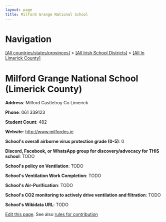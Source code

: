 ```yaml
---
layout: page
title: Milford Grange National School
---
```

# Navigation

[[All countries/states/provinces]](../../..) > [[All Irish School Districts]](../..) > [[All In Limerick County]](..)

# Milford Grange National School (Limerick County)

**Address**: Milford Castletroy Co Limerick

**Phone**: 061 339123

**Student Count**: 482

**Website**: <http://www.milfordns.ie>

**School's overall airborne virus protection grade (0-5)**: 0

**Discord, Facebook, or WhatsApp group for discovery/advocacy for THIS school**: TODO

**School's policy on Ventilation**: TODO

**School's Ventilation Work Completion**: TODO

**School's Air-Purification**: TODO

**School's CO2 monitoring to actively drive ventilation and filtration**: TODO

**School's Wikidata URL**: TODO


[Edit this page](https://github.com/ventilate-schools/Ireland/edit/main/./Limerick_County/Milford_Grange_National_School.md). See also [rules for contribution](../../../contribution-rules/)